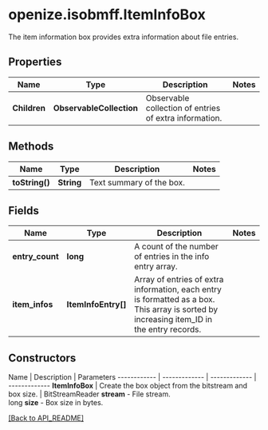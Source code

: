 # openize.isobmff.ItemInfoBox

The item information box provides extra information about file entries.

## Properties

Name | Type | Description | Notes
------------ | ------------- | ------------- | -------------
**Children** | **ObservableCollection<ItemInfoEntry>** | Observable collection of entries of extra information. | 

## Methods

Name | Type | Description | Notes
------------ | ------------- | ------------- | -------------
**toString()** | **String** | Text summary of the box. | 

## Fields

Name | Type | Description | Notes
------------ | ------------- | ------------- | -------------
**entry_count** | **long** | A count of the number of entries in the info entry array. | 
**item_infos** | **ItemInfoEntry[]** | Array of entries of extra information, each entry is formatted as a box.<br />This array is sorted by increasing item_ID in the entry records. | 

## Constructors

Name | Description | Parameters
------------ | ------------- | ------------- | -------------
**ItemInfoBox** | Create the box object from the bitstream and box size. | BitStreamReader **stream** - File stream.<br />long **size** - Box size in bytes.

[[Back to API_README]](API_README.md)